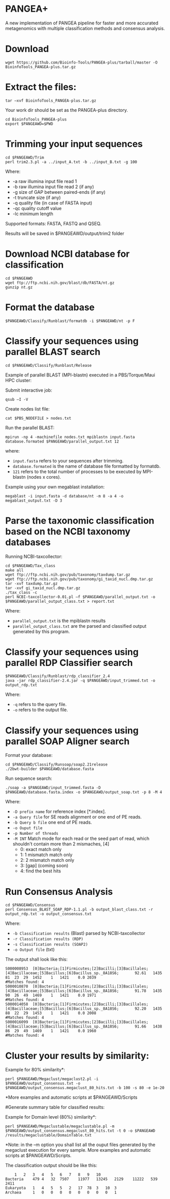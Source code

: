 # PANGEA+

A new implementation of PANGEA pipeline for faster and more accurated metagenomics with multiple classification methods and consensus analysis.


# Download

    wget https://github.com/Bioinfo-Tools/PANGEA-plus/tarball/master -O BioinfoTools_PANGEA-plus.tar.gz

# Extract the files:

    tar –xvf BioinfoTools_PANGEA-plus.tar.gz


Your work dir should be set as the PANGEA-plus directory.

    cd BioinfoTools_PANGEA-plus
    export $PANGEAWD=$PWD

# Trimming your input sequences

    cd $PANGEAWD/Trim
    perl trim2.3.pl -a ../input_A.txt -b ../input_B.txt -g 100

Where:

- -a raw illumina input file read 1
- -b raw illumina input file read 2 (if any) 
- -g size of GAP between paired-ends (if any) 
- -t truncate size (if any)
- -q quality file (in case of FASTA input)
- -qc quality cutoff value
- -lc minimum length 

Supported formats: FASTA, FASTQ and QSEQ.

Results will be saved in $PANGEAWD/output/trim2 folder

# Download NCBI database for classification

    cd $PANGEAWD
    wget ftp://ftp.ncbi.nih.gov/blast/db/FASTA/nt.gz
    gunzip nt.gz

# Format the database

    $PANGEAWD/Classify/Runblast/formatdb -i $PANGEAWD/nt -p F

# Classify your sequences using parallel BLAST search

    cd $PANGEAWD/Classify/Runblast/Release

Example of parallel BLAST (MPI-blastn) executed in a PBS/Torque/Maui HPC cluster:

Submit interactive job:

    qsub –I -V

Create nodes list file:

    cat $PBS_NODEFILE > nodes.txt

Run the parallel BLAST:

    mpirun -np 4 -machinefile nodes.txt mpiblastn input.fasta database.formated $PANGEAWD/parallel_output.txt 12

where:

- `input.fasta` refers to your sequences after trimming.
- `database.formated` is the name of database file formatted by formatdb. 
- `121` refers to the total number of processes to be executed by MPI-blastn (nodes x cores).

Example using your own megablast installation:

    megablast -i input.fasta -d database/nt -m 8 -a 4 -o megablast_output.txt -D 3

# Parse the taxonomic classification based on the NCBI taxonomy databases

Running NCBI-taxcollector:

    cd $PANGEAWD/Tax_class
    make all
    wget ftp://ftp.ncbi.nih.gov/pub/taxonomy/taxdump.tar.gz
    wget ftp://ftp.ncbi.nih.gov/pub/taxonomy/gi_taxid_nucl.dmp.tar.gz
    tar -xvf taxdump.tar.gz
    tar -xvf gi_taxid_nucl.dmp.tar.gz
    ./tax_class -c
    perl NCBI-taxcollector-0.01.pl –f $PANGEAWD/parallel_output.txt -o $PANGEAWD/parallel_output_class.txt > report.txt

Where:

- `parallel_output.txt` is the mpiblastn results
- `parallel_output_class.txt` are the parsed and classified output generated by this program.


# Classify your sequences using parallel RDP Classifier search

    $PANGEAWD/Classify/Runblast/rdp_classifier_2.4
    java -jar rdp_classifier-2.4.jar -q $PANGEAWD/input_trimmed.txt -o output_rdp.txt
            
Where:

- `-q` refers to the query file.
- `-o` refers to the output file.
   	
   	
# Classify your sequences using parallel SOAP Aligner search

Format your database:

    cd $PANGEAWD/Classify/Runsoap/soap2.21release
    ./2bwt-builder $PANGEAWD/database.fasta

Run sequence search:             

    ./soap -a $PANGEAWD/input_trimmed.fasta -D $PANGEAWD/database.fasta.index -o $PANGEAWD/output_soap.txt -p 8 -M 4

Where:

- `-D prefix name` for reference index [*.index].
- `-a Query file` for SE reads alignment or one end of PE reads.
- `-b Query b file` one end of PE reads.
- `-o Ouput file`
- `-p Number of threads`
- `-M INT` Match mode for each read or the seed part of read, which shouldn't contain more than 2 mismaches, [4]
    - 0: exact match only
    - 1: 1 mismatch match only
    - 2: 2 mismatch match only
    - 3: [gap] (coming soon)
    - 4: find the best hits

# Run Consensus Analysis

    cd $PANGEAWD/Consensus
    perl Consensus_BLAST_SOAP_RDP-1.1.pl -b output_blast_class.txt -r output_rdp.txt -o output_consensus.txt

Where:
	
- `-b Classification results` (Blast) parsed by NCBI-taxcollector
- `-r Classification results (RDP)`
- `-s Classification results (SOAP2)`
- `-o Output file` (txt)

The output shall look like this:

    S000008953	[0]Bacteria;[1]Firmicutes;[2]Bacilli;[3]Bacillales;[4]Bacillaceae;[5]Bacillus;[6]Bacillus_sp._8A18S6;		92.61	1435	81	23	29	1452	1	1421	0.0	2039
    #Matches found: 4
    S000010870	[0]Bacteria;[1]Firmicutes;[2]Bacilli;[3]Bacillales;[4]Bacillaceae;[5]Bacillus;[6]Bacillus_sp._8A18S6;		91.78	1435	90	26	49	1469	1	1421	0.0	1971
    #Matches found: 4
    S000014058	[0]Bacteria;[1]Firmicutes;[2]Bacilli;[3]Bacillales;[4]Bacillaceae;[5]Bacillus;[6]Bacillus_sp._8A18S6;		92.20	1435	88	22	29	1453	1	1421	0.0	2008
    #Matches found: 4
    S000016099	[0]Bacteria;[1]Firmicutes;[2]Bacilli;[3]Bacillales;[4]Bacillaceae;[5]Bacillus;[6]Bacillus_sp._8A18S6;		91.66	1438	86	29	49	1469	1	1421	0.0	1960
    #Matches found: 4

# Cluster your results by similarity:

Example for 80% similarity*:

    perl $PANGEAWD/Megaclust/megaclust2.pl -i $PANGEAWD/output_consensus.txt -o $PANGEAWD/output_consensus.megaclust_80_hits.txt -b 100 -s 80 -e 1e-20

*More examples and automatic scripts at $PANGEAWD/Scripts


#Generate summary table for classified results:

Example for Domain level (80%) similarity*:

    perl $PANGEAWD/Megaclustable/megaclustable.pl -m $PANGEAWD/output_consensus.megaclust_80_hits.txt -t 0 -o $PANGEAWD /results/megaclustable/DomainTable.txt

*Note: in the –m option you shall list all the ouput files generated by the megaclust execution for every sample. More examples and automatic scripts at $PANGEAWD/Scripts.

The classification output should be like this:

        1	2	3	4	5	6	7	8	9	10
    Bacteria	479	4	32	7507	11977	13245	2129	11222	539	2411	
    Eukaryota	1	4	5	5	2	17	78	3	10	3	
    Archaea		1	0	0	0	0	0	0	0	0	1		
